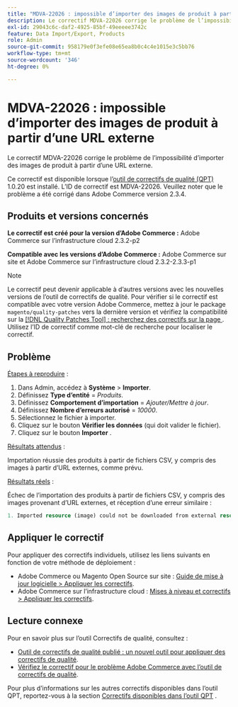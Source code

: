 ```yaml
---
title: "MDVA-22026 : impossible d’importer des images de produit à partir d’une URL externe"
description: Le correctif MDVA-22026 corrige le problème de l’impossibilité d’importer des images de produit à partir d’une URL externe.
exl-id: 29043c6c-daf2-4925-85bf-49eeeee3742c
feature: Data Import/Export, Products
role: Admin
source-git-commit: 958179e0f3efe08e65ea8b0c4c4e1015e3c5bb76
workflow-type: tm+mt
source-wordcount: '346'
ht-degree: 0%

---
```


# MDVA-22026 : impossible d’importer des images de produit à partir d’une URL externe

Le correctif MDVA-22026 corrige le problème de l’impossibilité d’importer des images de produit à partir d’une URL externe.

Ce correctif est disponible lorsque l’[outil de correctifs de qualité (QPT)](/help/announcements/adobe-commerce-announcements/magento-quality-patches-released-new-tool-to-self-serve-quality-patches.md) 1.0.20 est installé. L’ID de correctif est MDVA-22026. Veuillez noter que le problème a été corrigé dans Adobe Commerce version 2.3.4.

## Produits et versions concernés

**Le correctif est créé pour la version d’Adobe Commerce :** Adobe Commerce sur l’infrastructure cloud 2.3.2-p2

**Compatible avec les versions d’Adobe Commerce :** Adobe Commerce sur site et Adobe Commerce sur l’infrastructure cloud 2.3.2-2.3.3-p1

>[!NOTE]
>
>Le correctif peut devenir applicable à d’autres versions avec les nouvelles versions de l’outil de correctifs de qualité. Pour vérifier si le correctif est compatible avec votre version Adobe Commerce, mettez à jour le package `magento/quality-patches` vers la dernière version et vérifiez la compatibilité sur la [[!DNL Quality Patches Tool] : recherchez des correctifs sur la page ](https://devdocs.magento.com/quality-patches/tool.html#patch-grid). Utilisez l’ID de correctif comme mot-clé de recherche pour localiser le correctif.

## Problème

<u>Étapes à reproduire</u> :

1. Dans Admin, accédez à **Système** > **Importer**.
1. Définissez **Type d’entité** = *Produits*.
1. Définissez **Comportement d’importation** = *Ajouter/Mettre à jour*.
1. Définissez **Nombre d’erreurs autorisé** = *10000*.
1. Sélectionnez le fichier à importer.
1. Cliquez sur le bouton **Vérifier les données** (qui doit valider le fichier).
1. Cliquez sur le bouton **Importer** .

<u>Résultats attendus</u> :

Importation réussie des produits à partir de fichiers CSV, y compris des images à partir d’URL externes, comme prévu.

<u>Résultats réels</u> :

Échec de l’importation des produits à partir de fichiers CSV, y compris des images provenant d’URL externes, et réception d’une erreur similaire :

```php
1. Imported resource (image) could not be downloaded from external resource due to timeout or access permissions in row(s): 4, 5, 8, 9, 16, 18, 20, 21, 22, 23, 26, 27, 28, 52, 53, 55, 58, 63, 70, 71, 77, 78, 83, 84, 91
```

## Appliquer le correctif

Pour appliquer des correctifs individuels, utilisez les liens suivants en fonction de votre méthode de déploiement :

* Adobe Commerce ou Magento Open Source sur site : [Guide de mise à jour logicielle > Appliquer les correctifs](https://devdocs.magento.com/guides/v2.4/comp-mgr/patching.html).
* Adobe Commerce sur l’infrastructure cloud : [Mises à niveau et correctifs > Appliquer les correctifs](https://devdocs.magento.com/cloud/project/project-patch.html).

## Lecture connexe

Pour en savoir plus sur l’outil Correctifs de qualité, consultez :

* [Outil de correctifs de qualité publié : un nouvel outil pour appliquer des correctifs de qualité](/help/announcements/adobe-commerce-announcements/magento-quality-patches-released-new-tool-to-self-serve-quality-patches.md).
* [Vérifiez le correctif pour le problème Adobe Commerce avec l’outil de correctifs de qualité](/help/support-tools/patches-available-in-qpt-tool/check-patch-for-magento-issue-with-magento-quality-patches.md).

Pour plus d’informations sur les autres correctifs disponibles dans l’outil QPT, reportez-vous à la section [Correctifs disponibles dans l’outil QPT](https://support.magento.com/hc/en-us/sections/360010506631-Patches-available-in-QPT-tool-) .
